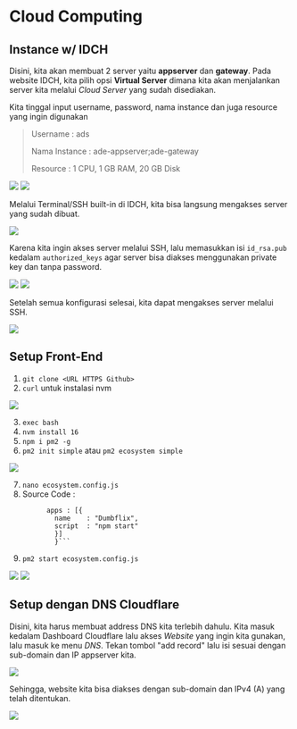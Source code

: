 # Cloud Computing

## Instance w/ IDCH

Disini, kita akan membuat 2 server yaitu **appserver** dan **gateway**.
Pada website IDCH, kita pilih opsi **Virtual Server** dimana kita akan menjalankan server kita melalui _Cloud Server_ yang sudah disediakan.

Kita tinggal input username, password, nama instance dan juga resource yang ingin digunakan
> Username      : ads
> 
> Nama Instance : ade-appserver;ade-gateway
> 
> Resource      : 1 CPU, 1 GB RAM, 20 GB Disk

![](https://github.com/ademuh/devops13-dumbways-ade/blob/main/Stage-2/day-1/media/a.jpg?raw=true)
![](https://github.com/ademuh/devops13-dumbways-ade/blob/main/Stage-2/day-1/media/a%20(1).png?raw=true)

Melalui Terminal/SSH built-in di IDCH, kita bisa langsung mengakses server yang sudah dibuat.

![](https://github.com/ademuh/devops13-dumbways-ade/blob/main/Stage-2/day-1/media/a%20(3).png?raw=true)

Karena kita ingin akses server melalui SSH, lalu memasukkan isi `id_rsa.pub` kedalam `authorized_keys` agar server bisa diakses menggunakan private key dan tanpa password.

![](https://github.com/ademuh/devops13-dumbways-ade/blob/main/Stage-2/day-1/media/a%20(4).png?raw=true)
![](https://github.com/ademuh/devops13-dumbways-ade/blob/main/Stage-2/day-1/media/a%20(5).png?raw=true)

Setelah semua konfigurasi selesai, kita dapat mengakses server melalui SSH.

![](https://github.com/ademuh/devops13-dumbways-ade/blob/main/Stage-2/day-1/media/a%20(7).png?raw=true)

## Setup Front-End

1. `git clone <URL HTTPS Github>`
2. `curl` untuk instalasi nvm

![](https://github.com/ademuh/devops13-dumbways-ade/blob/main/Stage-2/day-1/media/a%20(8).png?raw=true)

3. `exec bash`
4. `nvm install 16`
5. `npm i pm2 -g`
6. `pm2 init simple` atau `pm2 ecosystem simple`

![](https://github.com/ademuh/devops13-dumbways-ade/blob/main/Stage-2/day-1/media/a%20(9).png?raw=true)

7. `nano ecosystem.config.js`
8. Source Code :
      ```module.exports = { 
            apps : [{
              name    : "Dumbflix",
              script  : "npm start"
              }]
              }```
9. `pm2 start ecosystem.config.js`

![](https://github.com/ademuh/devops13-dumbways-ade/blob/main/Stage-2/day-1/media/a%20(11).png?raw=true)
![](https://github.com/ademuh/devops13-dumbways-ade/blob/main/Stage-2/day-1/media/a%20(10).png?raw=true)

## Setup dengan DNS Cloudflare

Disini, kita harus membuat address DNS kita terlebih dahulu. Kita masuk kedalam Dashboard Cloudflare lalu akses _Website_ yang ingin kita gunakan, lalu masuk ke menu _DNS_.
Tekan tombol "add record" lalu isi sesuai dengan sub-domain dan IP appserver kita.

![](https://github.com/ademuh/devops13-dumbways-ade/blob/main/Stage-2/day-1/media/b.png?raw=true)

Sehingga, website kita bisa diakses dengan sub-domain dan IPv4 (A) yang telah ditentukan.

![](https://github.com/ademuh/devops13-dumbways-ade/blob/main/Stage-2/day-1/media/a%20(17).png?raw=true)
